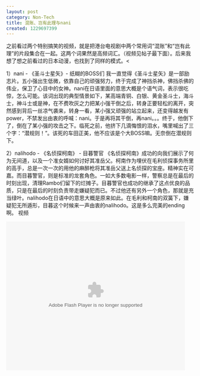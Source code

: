 ```yaml
---
layout: post
category: Non-Tech
title: 混账、岂有此理与nani
created: 1229697399
---
```

之前看过两个特别搞笑的视频，就是把港台电视剧中两个常用词&ldquo;混账&rdquo;和&ldquo;岂有此理&rdquo;的片段集合在一起。这两个词果然是高频词汇。（视频见帖子最下面）。后来我想了想之前看过的日本动漫，也找到了同样的模式。<

1）nani  - 《圣斗士星矢》- 纸糊的BOSS们 我一直觉得《圣斗士星矢》是一部励志片。五小强出生低微，依靠自己的顽强努力，终于完成了神挡杀神，佛挡杀佛的伟业，保卫了心目中的女神。nani在日语里面的意思大概是个语气词，表示很吃惊，怎么可能。该词出现的典型情景如下，某高端青铜、白银、黄金圣斗士，海斗士，神斗士或是神，在不费吹灰之力把某小强干倒之后，转身正要轻松的离开，突然感到背后一丝凉气袭来，转身一看，某小强又顽强的站立起来，还变得越发有power，不禁发出由衷的呼喊：nani。于是再将其干倒，再nani。。。终于，他倒下了，倒在了某小强的攻击之下。临死之前，他挤下几滴悔恨的泪水，嘴里喊出了三个字：&ldquo;潜规则！&rdquo;。该死的车田正美，他不应该是个大BOSS嘛。无奈倒在潜规则下。

2）nalihodo - 《名侦探柯南》 - 目暮警官 《名侦探柯南》成功的向我们展示了何为无间道，以及一个准女婿如何讨好其准岳父。柯南作为埋伏在毛利侦探事务所里的高手，总是一次一次的用他的麻醉枪将其准岳父送上名侦探的宝座。精神实在可嘉。而目暮警官，则是标准的龙套角色。一如大多数电影一样，警察总是在最后的时刻出现，清理Rambo们留下的烂摊子。目暮警官也成功的继承了这点优良的品质，只是在最后的时刻负责带走嫌疑犯而已。不过他还有另外一个角色，那就是充当绿叶。nalihodo在日语中的意思大概是原来如此。在毛利和柯南的双簧下，嫌疑犯无所遁形，目暮这个时候来一声由衷的nalihodo。这是多么完美的ending啊。   视频


<embed src="http://player.youku.com/player.php/Type/Folder/Fid/1416770/Ob/1/Pt/1/sid/XMTg3NDk3NzI=/v.swf" quality="high" width="480" height="400" align="middle" allowscriptaccess="allways" mode="transparent" type="application/x-shockwave-flash"></embed>
